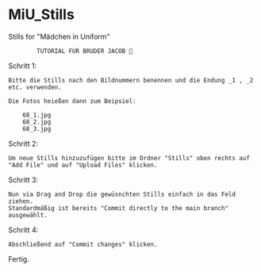 # MiU_Stills
Stills for "Mädchen in Uniform"

            TUTORIAL FÜR BRUDER JACOB 🫶

Schritt 1:

    Bitte die Stills nach den Bildnummern benennen und die Endung _1 , _2 etc. verwenden.

    Die Fotos heießen dann zum Beipsiel:

        68_1.jpg
        68_2.jpg
        68_3.jpg

Schritt 2:
  
    Um neue Stills hinzuzufügen bitte im Ordner "Stills" oben rechts auf "Add File" und auf "Upload Files" klicken.

Schritt 3:

    Nun via Drag and Drop die gewüsnchten Stills einfach in das Feld ziehen.
    Standardmäßig ist bereits "Commit directly to the main branch" ausgewählt.

Schritt 4:

    Abschließend auf "Commit changes" klicken.
    
Fertig.
